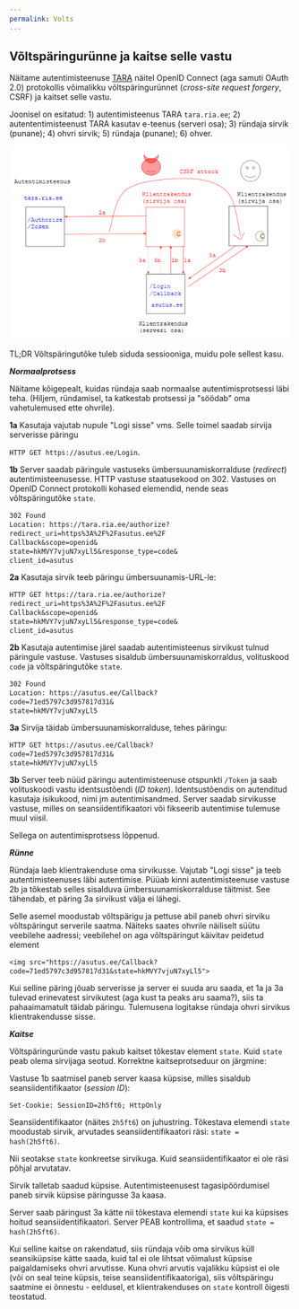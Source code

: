 ```yaml
---
permalink: Volts
---
```


## Võltspäringurünne ja kaitse selle vastu

Näitame autentimisteenuse [TARA](https://github.com/e-gov/TARA-Doku) näitel OpenID Connect (aga samuti OAuth 2.0) protokollis võimalikku võltspäringurünnet (_cross-site request forgery_, CSRF) ja kaitset selle vastu. 

Joonisel on esitatud: 1) autentimisteenus TARA `tara.ria.ee`; 2) autententimisteenust TARA kasutav e-teenus (serveri osa); 3) ründaja sirvik (punane); 4) ohvri sirvik; 5) ründaja (punane); 6) ohver.

![](img/Volts.PNG)

TL;DR Võltspäringutõke tuleb siduda sessiooniga, muidu pole sellest kasu.

***Normaalprotsess***

Näitame kõigepealt, kuidas ründaja saab normaalse autentimisprotsessi läbi teha. (Hiljem, ründamisel, ta katkestab protsessi ja "söödab" oma vahetulemused ette ohvrile). 

**1a** Kasutaja vajutab nupule "Logi sisse" vms. Selle toimel saadab sirvija serverisse päringu

`HTTP GET https://asutus.ee/Login`.

**1b** Server saadab päringule vastuseks ümbersuunamiskorralduse (_redirect_) autentimisteenusesse. HTTP vastuse staatusekood on 302. Vastuses on OpenID Connect protokolli kohased elemendid, nende seas võltspäringutõke `state`.

```
302 Found
Location: https://tara.ria.ee/authorize?
redirect_uri=https%3A%2F%2Fasutus.ee%2F
Callback&scope=openid&
state=hkMVY7vjuN7xyLl5&response_type=code&
client_id=asutus
```

**2a** Kasutaja sirvik teeb päringu ümbersuunamis-URL-le:

```
HTTP GET https://tara.ria.ee/authorize?
redirect_uri=https%3A%2F%2Fasutus.ee%2F
Callback&scope=openid&
state=hkMVY7vjuN7xyLl5&response_type=code&
client_id=asutus
```

**2b** Kasutaja autentimise järel saadab autentimisteenus sirvikust tulnud päringule vastuse. Vastuses sisaldub ümbersuunamiskorraldus, volituskood `code` ja võltspäringutõke `state`. 

```
302 Found
Location: https://asutus.ee/Callback?
code=71ed5797c3d957817d31&
state=hkMVY7vjuN7xyLl5
```

**3a** Sirvija täidab ümbersuunamiskorralduse, tehes päringu:

```
HTTP GET https://asutus.ee/Callback?
code=71ed5797c3d957817d31&
state=hkMVY7vjuN7xyLl5
```

**3b** Server teeb nüüd päringu autentimisteenuse otspunkti `/Token` ja saab volituskoodi vastu identsustõendi (_ID token_). Identsustõendis on autenditud kasutaja isikukood, nimi jm autentimisandmed. Server saadab sirvikusse vastuse, milles on seansiidentifikaatori või fikseerib autentimise tulemuse muul viisil. 

Sellega on autentimisprotsess lõppenud.

***Rünne***

Ründaja laeb klientrakenduse oma sirvikusse. Vajutab "Logi sisse" ja teeb autentimisteenuses läbi autentimise. Püüab kinni autentimisteenuse vastuse 2b ja tõkestab selles sisalduva ümbersuunamiskorralduse täitmist. See tähendab, et päring 3a sirvikust välja ei lähegi.

Selle asemel moodustab võltspärigu ja pettuse abil paneb ohvri sirviku võltspäringut serverile saatma. Näiteks saates ohvrile näiliselt süütu veebilehe aadressi; veebilehel on aga võltspäringut käivitav peidetud element

```
<img src="https://asutus.ee/Callback?
code=71ed5797c3d957817d31&state=hkMVY7vjuN7xyLl5">
```

Kui selline päring jõuab serverisse ja server ei suuda aru saada, et 1a ja 3a tulevad erinevatest sirvikutest (aga kust ta peaks aru saama?), siis ta pahaaimamatult täidab päringu. Tulemusena logitakse ründaja ohvri sirvikus klientrakendusse sisse.

***Kaitse***

Võltspäringuründe vastu pakub kaitset tõkestav element `state`. Kuid `state` peab olema sirvijaga seotud. Korrektne kaitseprotseduur on järgmine:

Vastuse 1b saatmisel paneb server kaasa küpsise, milles sisaldub seansiidentifikaator (_session ID_):

```
Set-Cookie: SessionID=2h5ft6; HttpOnly
``` 

Seansiidentifikaator (näites `2h5ft6`) on juhustring. Tõkestava elemendi `state` moodustab sirvik, arvutades seansiidentifikaatori räsi: `state = hash(2h5ft6)`.

Nii seotakse `state` konkreetse sirvikuga. Kuid seansiidentifikaator ei ole räsi põhjal arvutatav.

Sirvik talletab saadud küpsise. Autentimisteenusest tagasipöördumisel paneb sirvik küpsise päringusse 3a kaasa.

Server saab päringust 3a kätte nii tõkestava elemendi `state` kui ka küpsises hoitud seansiidentifikaatori. Server PEAB kontrollima, et saadud `state = hash(2h5ft6)`.

Kui selline kaitse on rakendatud, siis ründaja võib oma sirvikus küll seansiküpsise kätte saada, kuid tal ei ole lihtsat võimalust küpsise paigaldamiseks ohvri arvutisse. Kuna ohvri arvutis vajalikku küpsist ei ole (või on seal teine küpsis, teise seansiidentifikaatoriga), siis võltspäringu saatmine ei õnnestu - eeldusel, et klientrakenduses on `state` kontroll õigesti teostatud.
